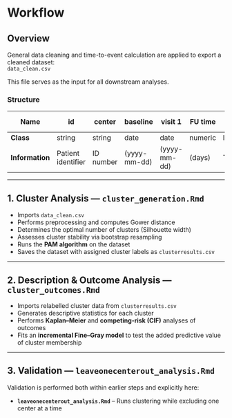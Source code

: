 # Workflow

## Overview
General data cleaning and time-to-event calculation are applied to export a cleaned dataset:  
`data_clean.csv`

This file serves as the input for all downstream analyses.

### Structure

| **Name** | **id** | **center** | **baseline** | **visit 1** | **FU time** | **ltfu** | **transplant** | **death** | **date ltfu** | **date transplant** | **date death** | **timeto ltfu** | **timeto transplant** | **timeto death** | **age** | **gender** | **bmi** | **dialysis vintage** | **dialysis access** | **dialysis dose** | **blood flow** | **rkf** | **ktv** | **iPTH** | **noxPTH** | **beta crosslaps** | **opg** | **imanox** | **perox** | **srankl** | **hscrp** |
|-------------|-------------|-------------|-------------|-------------|-------------|-------------|-------------|-------------|-------------|-------------|-------------|-------------|-------------|-------------|-------------|-------------|-------------|-------------|-------------|-------------|-------------|-------------|-------------|-------------|-------------|-------------|-------------|-------------|-------------|-------------|-------------|
| **Class** | string | string | date | date | numeric | logical | logical | logical | date | date | date | numeric | numeric | numeric | numeric | string | numeric | numeric | string | numeric | numeric | numeric | numeric | numeric | numeric | numeric | numeric | numeric | numeric | numeric | numeric |
| **Information** | Patient identifier | ID number | (yyyy-mm-dd) | (yyyy-mm-dd) | (days) | TRUE/FALSE | TRUE/FALSE | TRUE/FALSE | (yyyy-mm-dd) | (yyyy-mm-dd) | (yyyy-mm-dd) | (days) | (days) | (days) | (years) | MALE/FEMALE | value | (months) | CATH/AVF | (h per week) | (mL/min) | (mL/day) | value | (pg/mL) | (pg/mL) | (ng/mL) | (pmoL/mL) | (µmoL/mL) | (µmoL/mL) | (ng/mL) | (mg/L) |

---

## 1. Cluster Analysis — `cluster_generation.Rmd`

- Imports `data_clean.csv`
- Performs preprocessing and computes Gower distance
- Determines the optimal number of clusters (Silhouette width)
- Assesses cluster stability via bootstrap resampling
- Runs the **PAM algorithm** on the dataset
- Saves the dataset with assigned cluster labels as `clusterresults.csv`

---

## 2. Description & Outcome Analysis — `cluster_outcomes.Rmd`

- Imports relabelled cluster data from `clusterresults.csv`
- Generates descriptive statistics for each cluster  
- Performs **Kaplan–Meier** and **competing-risk (CIF)** analyses of outcomes
- Fits an **incremental Fine–Gray model** to test the added predictive value of cluster membership

---

## 3. Validation — `leaveonecenterout_analysis.Rmd`
Validation is performed both within earlier steps and explicitly here:

- **`leaveonecenterout_analysis.Rmd`** – Runs clustering while excluding one center at a time  
